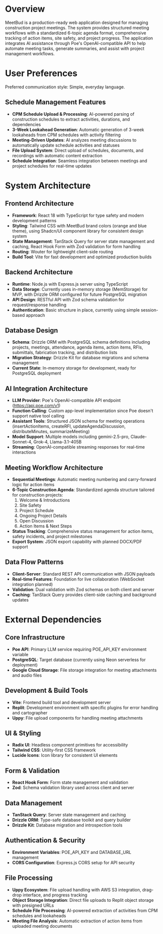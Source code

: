# Overview

MeetBud is a production-ready web application designed for managing construction project meetings. The system provides structured meeting workflows with a standardized 6-topic agenda format, comprehensive tracking of action items, site safety, and project progress. The application integrates AI assistance through Poe's OpenAI-compatible API to help automate meeting tasks, generate summaries, and assist with project management workflows.

# User Preferences

Preferred communication style: Simple, everyday language.

## Schedule Management Features
- **CPM Schedule Upload & Processing**: AI-powered parsing of construction schedules to extract activities, durations, and dependencies
- **3-Week Lookahead Generation**: Automatic generation of 3-week lookaheads from CPM schedules with activity filtering
- **Meeting-Driven Updates**: AI analyzes meeting discussions to automatically update schedule activities and statuses
- **File Upload System**: Direct upload of schedules, documents, and recordings with automatic content extraction
- **Schedule Integration**: Seamless integration between meetings and project schedules for real-time updates

# System Architecture

## Frontend Architecture
- **Framework**: React 18 with TypeScript for type safety and modern development patterns
- **Styling**: Tailwind CSS with MeetBud brand colors (orange and blue theme), using Shadcn/UI component library for consistent design system
- **State Management**: TanStack Query for server state management and caching, React Hook Form with Zod validation for form handling
- **Routing**: Wouter for lightweight client-side routing
- **Build Tool**: Vite for fast development and optimized production builds

## Backend Architecture
- **Runtime**: Node.js with Express.js server using TypeScript
- **Data Storage**: Currently uses in-memory storage (MemStorage) for MVP, with Drizzle ORM configured for future PostgreSQL migration
- **API Design**: RESTful API with Zod schema validation for request/response handling
- **Authentication**: Basic structure in place, currently using simple session-based approach

## Database Design
- **Schema**: Drizzle ORM with PostgreSQL schema definitions including projects, meetings, attendance, agenda items, action items, RFIs, submittals, fabrication tracking, and distribution lists
- **Migration Strategy**: Drizzle Kit for database migrations and schema management
- **Current State**: In-memory storage for development, ready for PostgreSQL deployment

## AI Integration Architecture
- **LLM Provider**: Poe's OpenAI-compatible API endpoint (https://api.poe.com/v1)
- **Function Calling**: Custom app-level implementation since Poe doesn't support native tool calling
- **Assistant Tools**: Structured JSON schema for meeting operations (insertActionItems, createRFI, updateAgendaDiscussion, distributeMinutes, summarizeMeeting)
- **Model Support**: Multiple models including gemini-2.5-pro, Claude-Sonnet-4, Grok-4, Llama-3.1-405B
- **Streaming**: OpenAI-compatible streaming responses for real-time interactions

## Meeting Workflow Architecture
- **Sequential Meetings**: Automatic meeting numbering and carry-forward logic for action items
- **6-Topic Construction Agenda**: Standardized agenda structure tailored for construction projects:
  1. Welcome & Introductions
  2. Site Safety
  3. Project Schedule
  4. Ongoing Project Details
  5. Open Discussion
  6. Action Items & Next Steps
- **Status Tracking**: Comprehensive status management for action items, safety incidents, and project milestones
- **Export System**: JSON export capability with planned DOCX/PDF support

## Data Flow Patterns
- **Client-Server**: Standard REST API communication with JSON payloads
- **Real-time Features**: Foundation for live collaboration (WebSocket integration planned)
- **Validation**: Dual validation with Zod schemas on both client and server
- **Caching**: TanStack Query provides client-side caching and background updates

# External Dependencies

## Core Infrastructure
- **Poe API**: Primary LLM service requiring POE_API_KEY environment variable
- **PostgreSQL**: Target database (currently using Neon serverless for deployment)
- **Google Cloud Storage**: File storage integration for meeting attachments and audio files

## Development & Build Tools
- **Vite**: Frontend build tool and development server
- **Replit**: Development environment with specific plugins for error handling and cartographer
- **Uppy**: File upload components for handling meeting attachments

## UI & Styling
- **Radix UI**: Headless component primitives for accessibility
- **Tailwind CSS**: Utility-first CSS framework
- **Lucide Icons**: Icon library for consistent UI elements

## Form & Validation
- **React Hook Form**: Form state management and validation
- **Zod**: Schema validation library used across client and server

## Data Management
- **TanStack Query**: Server state management and caching
- **Drizzle ORM**: Type-safe database toolkit and query builder
- **Drizzle Kit**: Database migration and introspection tools

## Authentication & Security
- **Environment Variables**: POE_API_KEY and DATABASE_URL management
- **CORS Configuration**: Express.js CORS setup for API security

## File Processing
- **Uppy Ecosystem**: File upload handling with AWS S3 integration, drag-drop interface, and progress tracking
- **Object Storage Integration**: Direct file uploads to Replit object storage with presigned URLs
- **Schedule File Processing**: AI-powered extraction of activities from CPM schedules and lookaheads
- **Meeting File Analysis**: Automatic extraction of action items from uploaded meeting documents